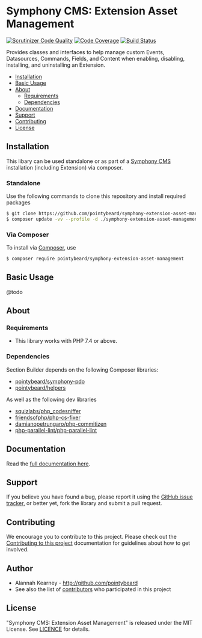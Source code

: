 # Symphony CMS: Extension Asset Management

[![Scrutinizer Code Quality](https://scrutinizer-ci.com/g/pointybeard/symphony-extension-asset-management/badges/quality-score.png?b=master)][ext-scrutinizer]
[![Code Coverage](https://scrutinizer-ci.com/g/pointybeard/symphony-extension-asset-management/badges/coverage.png?b=master)][ext-scrutinizer]
[![Build Status](https://scrutinizer-ci.com/g/pointybeard/symphony-extension-asset-management/badges/build.png?b=master)][ext-scrutinizer]

Provides classes and interfaces to help manage custom Events, Datasources, Commands, Fields, and Content when enabling, disabling, installing, and uninstalling an Extension.

-   [Installation](#installation)
-   [Basic Usage](#basic-usage)
-   [About](#about)
    -   [Requirements](#dependencies)
    -   [Dependencies](#dependencies)
-   [Documentation](#documentation)
-   [Support](#support)
-   [Contributing](#contributing)
-   [License](#license)

## Installation

This libary can be used standalone or as part of a [Symphony CMS][ext-Symphony] installation (including Extension) via composer.

### Standalone

Use the following commands to clone this repository and install required packages

```bash
$ git clone https://github.com/pointybeard/symphony-extension-asset-management.git
$ composer update -vv --profile -d ./symphony-extension-asset-management
```

### Via Composer

To install via [Composer](http://getcomposer.org/), use 

```bash
$ composer require pointybeard/symphony-extension-asset-management
```

## Basic Usage

@todo

## About

### Requirements

- This library works with PHP 7.4 or above.

### Dependencies

Section Builder depends on the following Composer libraries:

-   [pointybeard/symphony-pdo][dep-symphony-pdo]
-   [pointybeard/helpers][dep-helpers]

As well as the following dev libraries

-   [squizlabs/php_codesniffer][dep-php_codesniffer]
-   [friendsofphp/php-cs-fixer][dep-friendsofphp/php-cs-fixer]
-   [damianopetrungaro/php-commitizen][dep-php-commitizen]
-   [php-parallel-lint/php-parallel-lint][dep-php-parallel-lint]

## Documentation

Read the [full documentation here][ext-docs].

## Support

If you believe you have found a bug, please report it using the [GitHub issue tracker][ext-issues],
or better yet, fork the library and submit a pull request.

## Contributing

We encourage you to contribute to this project. Please check out the [Contributing to this project][doc-CONTRIBUTING] documentation for guidelines about how to get involved.

## Author
-   Alannah Kearney - http://github.com/pointybeard
-   See also the list of [contributors][ext-contributor] who participated in this project

## License
"Symphony CMS: Extension Asset Management" is released under the MIT License. See [LICENCE][doc-LICENCE] for details.

[doc-CONTRIBUTING]: https://github.com/pointybeard/symphony-extension-asset-management/blob/master/CONTRIBUTING.md
[doc-LICENCE]: http://www.opensource.org/licenses/MIT
[dep-helpers]: https://github.com/pointybeard/helpers
[dep-symphony-pdo]: https://github.com/pointybeard/symphony-pdo
[dep-property-bag]: https://github.com/pointybeard/property-bag
[dep-php_codesniffer]: https://github.com/squizlabs/php_codesniffer
[dep-friendsofphp/php-cs-fixer]: https://github.com/friendsofphp/php-cs-fixer
[dep-php-commitizen]: https://github.com/damianopetrungaro/php-commitizen
[dep-php-parallel-lint]: https://github.com/php-parallel-lint/php-parallel-lint
[ext-issues]: https://github.com/pointybeard/symphony-extension-asset-management/issues
[ext-Symphony]: http://getsymphony.com
[ext-contributor]: https://github.com/pointybeard/symphony-extension-asset-management/contributors
[ext-docs]: https://github.com/pointybeard/symphony-extension-asset-management/blob/master/.docs/toc.md
[ext-scrutinizer]: https://scrutinizer-ci.com/g/pointybeard/symphony-extension-asset-management/?branch=master
